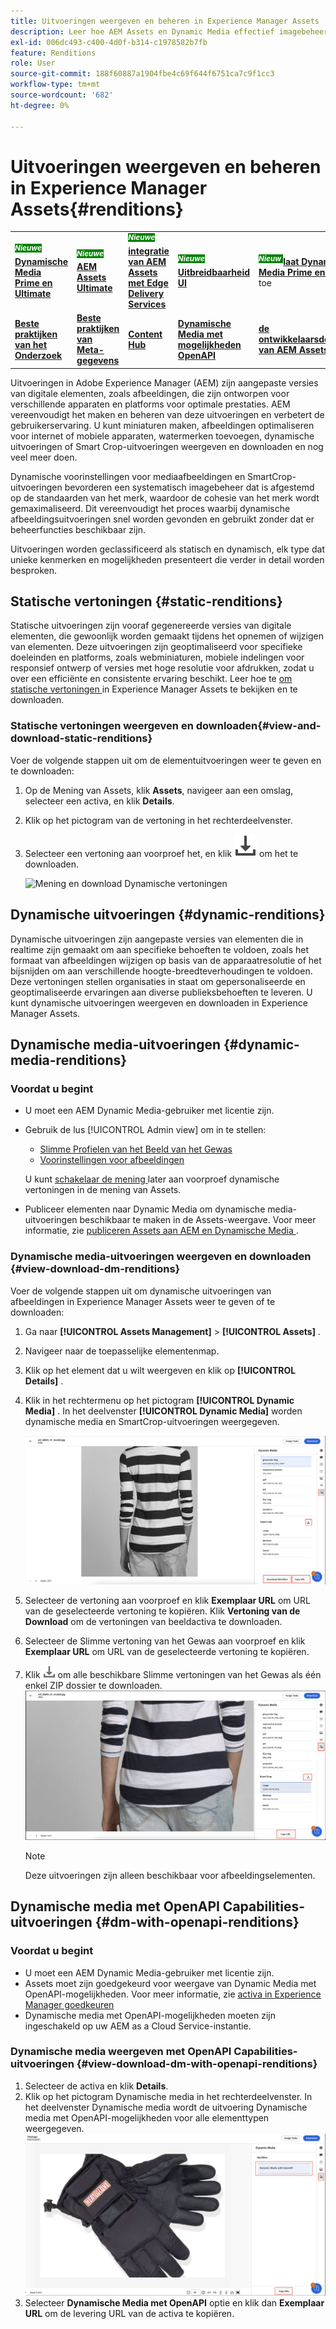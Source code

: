 ```yaml
---
title: Uitvoeringen weergeven en beheren in Experience Manager Assets
description: Leer hoe AEM Assets en Dynamic Media effectief imagebeheer vereenvoudigen met statische en dynamische afbeeldingsuitvoeringen.
exl-id: 006dc493-c400-4d0f-b314-c1978582b7fb
feature: Renditions
role: User
source-git-commit: 188f60887a1904fbe4c69f644f6751ca7c9f1cc3
workflow-type: tm+mt
source-wordcount: '682'
ht-degree: 0%

---
```


# Uitvoeringen weergeven en beheren in Experience Manager Assets{#renditions}

<table>
    <tr>
        <td>
            <sup style= "background-color:#008000; color:#FFFFFF; font-weight:bold"><i> Nieuwe </i></sup> <a href="/help/assets/dynamic-media/dm-prime-ultimate.md"><b> Dynamische Media Prime en Ultimate </b></a>
        </td>
        <td>
            <sup style= "background-color:#008000; color:#FFFFFF; font-weight:bold"><i> Nieuwe </i></sup> <a href="/help/assets/assets-ultimate-overview.md"><b> AEM Assets Ultimate </b></a>
        </td>
        <td>
            <sup style= "background-color:#008000; color:#FFFFFF; font-weight:bold"><i> Nieuwe </i></sup> <a href="/help/assets/integrate-aem-assets-edge-delivery-services.md"><b> integratie van AEM Assets met Edge Delivery Services </b></a>
        </td>
        <td>
            <sup style= "background-color:#008000; color:#FFFFFF; font-weight:bold"><i> Nieuwe </i></sup> <a href="/help/assets/aem-assets-view-ui-extensibility.md"><b> Uitbreidbaarheid UI </b></a>
        </td>
          <td>
            <sup style= "background-color:#008000; color:#FFFFFF; font-weight:bold"><i> Nieuw </i></sup> <a href="/help/assets/dynamic-media/enable-dynamic-media-prime-and-ultimate.md"><b> laat Dynamische Media Prime en Ultimate </b></a> toe
        </td>
    </tr>
    <tr>
        <td>
            <a href="/help/assets/search-best-practices.md"><b> Beste praktijken van het Onderzoek </b></a>
        </td>
        <td>
            <a href="/help/assets/metadata-best-practices.md"><b> Beste praktijken van Meta-gegevens </b></a>
        </td>
        <td>
            <a href="/help/assets/product-overview.md"><b> Content Hub </b></a>
        </td>
        <td>
            <a href="/help/assets/dynamic-media-open-apis-overview.md"><b> Dynamische Media met mogelijkheden OpenAPI </b></a>
        </td>
        <td>
            <a href="https://developer.adobe.com/experience-cloud/experience-manager-apis/"><b> de ontwikkelaarsdocumentatie van AEM Assets </b></a>
        </td>
    </tr>
</table>

Uitvoeringen in Adobe Experience Manager (AEM) zijn aangepaste versies van digitale elementen, zoals afbeeldingen, die zijn ontworpen voor verschillende apparaten en platforms voor optimale prestaties. AEM vereenvoudigt het maken en beheren van deze uitvoeringen en verbetert de gebruikerservaring. U kunt miniaturen maken, afbeeldingen optimaliseren voor internet of mobiele apparaten, watermerken toevoegen, dynamische uitvoeringen of Smart Crop-uitvoeringen weergeven en downloaden en nog veel meer doen.

Dynamische voorinstellingen voor mediaafbeeldingen en SmartCrop-uitvoeringen bevorderen een systematisch imagebeheer dat is afgestemd op de standaarden van het merk, waardoor de cohesie van het merk wordt gemaximaliseerd. Dit vereenvoudigt het proces waarbij dynamische afbeeldingsuitvoeringen snel worden gevonden en gebruikt zonder dat er beheerfuncties beschikbaar zijn.

Uitvoeringen worden geclassificeerd als statisch en dynamisch, elk type dat unieke kenmerken en mogelijkheden presenteert die verder in detail worden besproken.

## Statische vertoningen {#static-renditions}

Statische uitvoeringen zijn vooraf gegenereerde versies van digitale elementen, die gewoonlijk worden gemaakt tijdens het opnemen of wijzigen van elementen. Deze uitvoeringen zijn geoptimaliseerd voor specifieke doeleinden en platforms, zoals webminiaturen, mobiele indelingen voor responsief ontwerp of versies met hoge resolutie voor afdrukken, zodat u over een efficiënte en consistente ervaring beschikt.
Leer hoe te [ om statische vertoningen ](#view-and-download-static-renditions) in Experience Manager Assets te bekijken en te downloaden.

### Statische vertoningen weergeven en downloaden{#view-and-download-static-renditions}

Voer de volgende stappen uit om de elementuitvoeringen weer te geven en te downloaden:

1. Op de Mening van Assets, klik **Assets**, navigeer aan een omslag, selecteer een activa, en klik **Details**.
1. Klik op het pictogram van de vertoning in het rechterdeelvenster.
1. Selecteer een vertoning aan voorproef het, en klik ![ downloadpictogram ](/help/assets/assets/download-icon.svg) om het te downloaden.

   ![ Mening en download Dynamische vertoningen ](/help/assets/assets/view-download-static-rendition.png)

## Dynamische uitvoeringen {#dynamic-renditions}

Dynamische uitvoeringen zijn aangepaste versies van elementen die in realtime zijn gemaakt om aan specifieke behoeften te voldoen, zoals het formaat van afbeeldingen wijzigen op basis van de apparaatresolutie of het bijsnijden om aan verschillende hoogte-breedteverhoudingen te voldoen.
Deze vertoningen stellen organisaties in staat om gepersonaliseerde en geoptimaliseerde ervaringen aan diverse publieksbehoeften te leveren. U kunt dynamische uitvoeringen weergeven en downloaden in Experience Manager Assets.

## Dynamische media-uitvoeringen {#dynamic-media-renditions}

### Voordat u begint

* U moet een AEM Dynamic Media-gebruiker met licentie zijn.
* Gebruik de lus [!UICONTROL Admin view] om in te stellen:
   * [ Slimme Profielen van het Beeld van het Gewas ](/help/assets/dynamic-media/image-profiles.md#creating-image-profiles)
   * [Voorinstellingen voor afbeeldingen](/help/assets/dynamic-media/managing-image-presets.md)

  U kunt [ schakelaar de mening ](/help/assets/assets-view-introduction.md#how-to-access-assets-view) later aan voorproef dynamische vertoningen in de mening van Assets.
* Publiceer elementen naar Dynamic Media om dynamische media-uitvoeringen beschikbaar te maken in de Assets-weergave. Voor meer informatie, zie [ publiceren Assets aan AEM en Dynamische Media ](https://experienceleague.adobe.com/en/docs/experience-manager-cloud-service/content/assets/assets-view/publish-assets-to-aem-and-dm).


### Dynamische media-uitvoeringen weergeven en downloaden {#view-download-dm-renditions}

Voer de volgende stappen uit om dynamische uitvoeringen van afbeeldingen in Experience Manager Assets weer te geven of te downloaden:

1. Ga naar **[!UICONTROL Assets Management]** > **[!UICONTROL Assets]** .

1. Navigeer naar de toepasselijke elementenmap.

1. Klik op het element dat u wilt weergeven en klik op **[!UICONTROL Details]** .

1. Klik in het rechtermenu op het pictogram **[!UICONTROL Dynamic Media]** . In het deelvenster **[!UICONTROL Dynamic Media]** worden dynamische media en SmartCrop-uitvoeringen weergegeven.

   ![ dynamische vertoningen ](/help/assets/assets/dm-scene7-renditions.png)
   <!-- ![dynamic renditions](assets/preset_smart_crop_view.png) -->

1. Selecteer de vertoning aan voorproef en klik **Exemplaar URL** om URL van de geselecteerde vertoning te kopiëren. Klik **Vertoning van de Download** om de vertoningen van beeldactiva te downloaden.
1. Selecteer de Slimme vertoning van het Gewas aan voorproef en klik **Exemplaar URL** om URL van de geselecteerde vertoning te kopiëren.
1. Klik ![ downloadpictogram ](assets/do-not-localize/download-icon.png) om alle beschikbare Slimme vertoningen van het Gewas als één enkel ZIP dossier te downloaden.
   ![ downloadpictogram ](/help/assets/assets/smartcrop-rendition.png)

   >[!NOTE]
   >
   >Deze uitvoeringen zijn alleen beschikbaar voor afbeeldingselementen.

## Dynamische media met OpenAPI Capabilities-uitvoeringen {#dm-with-openapi-renditions}

### Voordat u begint

* U moet een AEM Dynamic Media-gebruiker met licentie zijn.
* Assets moet zijn goedgekeurd voor weergave van Dynamic Media met OpenAPI-mogelijkheden. Voor meer informatie, zie [ activa in Experience Manager goedkeuren ](/help/assets/approve-assets.md#copy-delivery-url-approved-assets)
* Dynamische media met OpenAPI-mogelijkheden moeten zijn ingeschakeld op uw AEM as a Cloud Service-instantie.

### Dynamische media weergeven met OpenAPI Capabilities-uitvoeringen {#view-download-dm-with-openapi-renditions}

1. Selecteer de activa en klik **Details**.
1. Klik op het pictogram Dynamische media in het rechterdeelvenster. In het deelvenster Dynamische media wordt de uitvoering Dynamische media met OpenAPI-mogelijkheden voor alle elementtypen weergegeven.
   ![ downloadpictogram ](/help/assets/assets/dm-with-open-api-copy-url.png)
1. Selecteer **Dynamische Media met OpenAPI** optie en klik dan **Exemplaar URL** om de levering URL van de activa te kopiëren.


